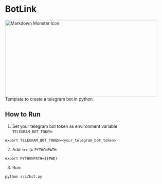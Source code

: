 # BotLink
<img src="https://chatimize.com/wp-content/uploads/2021/02/telegram-chatbots-thumbnail.jpg"
     alt="Markdown Monster icon"
     style="float: left; margin-right: 10px;" height=250 width=500 />
<br><br>
Template to create a telegram bot in python.

## How to Run
1. Set your telegram bot token as environment variable `TELEGRAM_BOT_TOKEN`:
```
export TELEGRAM_BOT_TOKEN=<your_telegram_bot_token>
```

2. Add `src` to `PYTHONPATH`:
```
export PYTHONPATH=${PWD}
```

3. Run:
```
python src/bot.py
```
